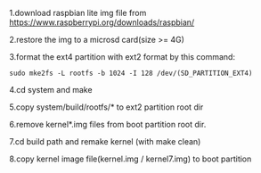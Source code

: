 1.download raspbian lite img file from https://www.raspberrypi.org/downloads/raspbian/

2.restore the img to a microsd card(size >= 4G)

3.format the ext4 partition with ext2 format by this command:

    sudo mke2fs -L rootfs -b 1024 -I 128 /dev/(SD_PARTITION_EXT4)

4.cd system and make

5.copy system/build/rootfs/* to ext2 partition root dir

6.remove  kernel*.img files from boot partition root dir.

7.cd build path and remake kernel (with make clean)

8.copy kernel image file(kernel.img / kernel7.img) to boot partition
